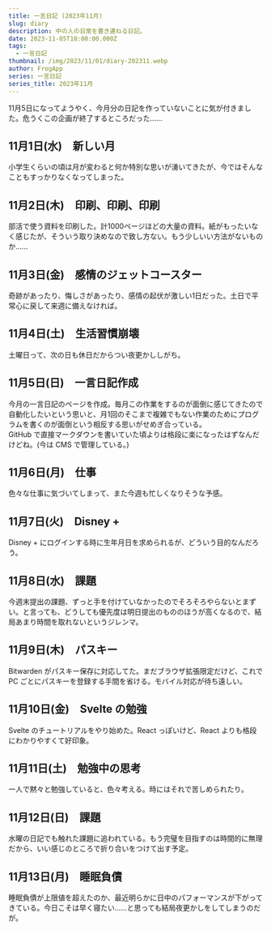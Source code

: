 ```yaml
---
title: 一言日記 (2023年11月)
slug: diary
description: 中の人の日常を書き連ねる日記。
date: 2023-11-05T10:00:00.000Z
tags:
  - 一言日記
thumbnail: /img/2023/11/01/diary-202311.webp
author: FrogApp
series: 一言日記
series_title: 2023年11月
---
```


11月5日になってようやく、今月分の日記を作っていないことに気が付きました。危うくこの企画が終了するところだった……

## 11月1日(水)　新しい月

小学生くらいの頃は月が変わると何か特別な思いが湧いてきたが、今ではそんなこともすっかりなくなってしまった。

## 11月2日(木)　印刷、印刷、印刷

部活で使う資料を印刷した。計1000ページほどの大量の資料。紙がもったいなく感じたが、そういう取り決めなので致し方ない。もう少しいい方法がないものか……

## 11月3日(金)　感情のジェットコースター

奇跡があったり、悔しさがあったり、感情の起伏が激しい1日だった。土日で平常心に戻して来週に備えなければ。

## 11月4日(土)　生活習慣崩壊

土曜日って、次の日も休日だからつい夜更かししがち。

## 11月5日(日)　一言日記作成

今月の一言日記のページを作成。毎月この作業をするのが面倒に感じてきたので自動化したいという思いと、月1回のそこまで複雑でもない作業のためにプログラムを書くのが面倒という相反する思いがせめぎ合っている。\
GitHub で直接マークダウンを書いていた頃よりは格段に楽になったはずなんだけどね。(今は CMS で管理している。)

## 11月6日(月)　仕事

色々な仕事に気づいてしまって、また今週も忙しくなりそうな予感。

## 11月7日(火)　Disney +

Disney + にログインする時に生年月日を求められるが、どういう目的なんだろう。

## 11月8日(水)　課題

今週末提出の課題、ずっと手を付けていなかったのでそろそろやらないとまずい。と言っても、どうしても優先度は明日提出のもののほうが高くなるので、結局あまり時間を取れないというジレンマ。

## 11月9日(木)　パスキー

Bitwarden がパスキー保存に対応してた。まだブラウザ拡張限定だけど、これで PC ごとにパスキーを登録する手間を省ける。モバイル対応が待ち遠しい。

## 11月10日(金)　Svelte の勉強

Svelte のチュートリアルをやり始めた。React っぽいけど、React よりも格段にわかりやすくて好印象。

## 11月11日(土)　勉強中の思考

一人で黙々と勉強していると、色々考える。時にはそれで苦しめられたり。

## 11月12日(日)　課題

水曜の日記でも触れた課題に追われている。もう完璧を目指すのは時間的に無理だから、いい感じのところで折り合いをつけて出す予定。

## 11月13日(月)　睡眠負債

睡眠負債が上限値を超えたのか、最近明らかに日中のパフォーマンスが下がってきている。今日こそは早く寝たい……と思っても結局夜更かしをしてしまうのだが。
